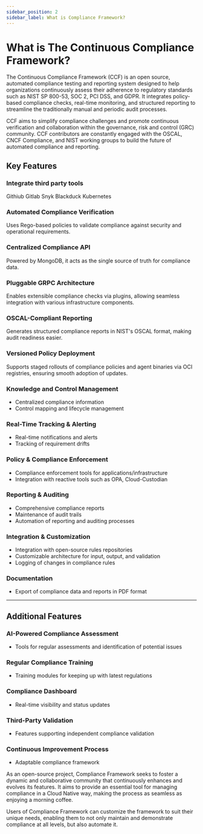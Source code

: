 ```yaml
---
sidebar_position: 2
sidebar_label: What is Compliance Framework?
---
```


# What is The Continuous Compliance Framework?

The Continuous Compliance Framework (CCF) is an open source, automated compliance testing and reporting system designed 
to help organizations continuously assess their adherence to regulatory standards such as NIST SP 800-53, SOC 2, 
PCI DSS, and GDPR. It integrates policy-based compliance checks, real-time monitoring, and structured reporting to 
streamline the traditionally manual and periodic audit processes.

CCF aims to simplify compliance challenges and promote continuous verification and collaboration within the governance, 
risk and control (GRC) community. CCF contributors are constantly engaged with the OSCAL, CNCF Compliance, and NIST 
working groups to build the future of automated compliance and reporting.

## Key Features

### Integrate third party tools

Githiub
Gitlab
Snyk
Blackduck
Kubernetes

### Automated Compliance Verification

Uses Rego-based policies to validate compliance against security and operational requirements.

### Centralized Compliance API

Powered by MongoDB, it acts as the single source of truth for compliance data.

### Pluggable GRPC Architecture 

Enables extensible compliance checks via plugins, allowing seamless integration with various infrastructure components.

### OSCAL-Compliant Reporting

Generates structured compliance reports in NIST's OSCAL format, making audit readiness easier.

### Versioned Policy Deployment

Supports staged rollouts of compliance policies and agent binaries via OCI registries, ensuring smooth adoption of updates.

### Knowledge and Control Management

- Centralized compliance information
- Control mapping and lifecycle management

### Real-Time Tracking & Alerting

- Real-time notifications and alerts
- Tracking of requirement drifts

### Policy & Compliance Enforcement

- Compliance enforcement tools for applications/infrastructure
- Integration with reactive tools such as OPA, Cloud-Custodian

### Reporting & Auditing

- Comprehensive compliance reports
- Maintenance of audit trails
- Automation of reporting and auditing processes

### Integration & Customization

- Integration with open-source rules repositories
- Customizable architecture for input, output, and validation
- Logging of changes in compliance rules

### Documentation

- Export of compliance data and reports in PDF format

---

## Additional Features

### AI-Powered Compliance Assessment

- Tools for regular assessments and identification of potential issues

### Regular Compliance Training

- Training modules for keeping up with latest regulations

### Compliance Dashboard

- Real-time visibility and status updates

### Third-Party Validation

- Features supporting independent compliance validation

### Continuous Improvement Process

- Adaptable compliance framework

As an open-source project, Compliance Framework seeks to foster a dynamic and collaborative community that continuously enhances and evolves its features. It aims to provide an essential tool for managing compliance in a Cloud Native way, making the process as seamless as enjoying a morning coffee.

Users of Compliance Framework can customize the framework to suit their unique needs, enabling them to not only maintain and demonstrate compliance at all levels, but also automate it.

